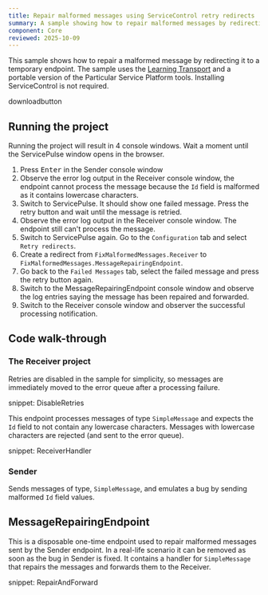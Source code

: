 ```yaml
---
title: Repair malformed messages using ServiceControl retry redirects
summary: A sample showing how to repair malformed messages by redirecting them to a temporary endpoint
component: Core
reviewed: 2025-10-09
---
```


This sample shows how to repair a malformed message by redirecting it to a temporary endpoint. The sample uses the [Learning Transport](/transports/learning/) and a portable version of the Particular Service Platform tools. Installing ServiceControl is not required.

downloadbutton

## Running the project

Running the project will result in 4 console windows. Wait a moment until the ServicePulse window opens in the browser.

 1. Press <kbd>Enter</kbd> in the Sender console window
 2. Observe the error log output in the Receiver console window, the endpoint cannot process the message because the `Id` field is malformed as it contains lowercase characters.
 3. Switch to ServicePulse. It should show one failed message. Press the retry button and wait until the message is retried.
 4. Observe the error log output in the Receiver console window. The endpoint still can't process the message.
 5. Switch to ServicePulse again. Go to the `Configuration` tab and select `Retry redirects`.
 6. Create a redirect from `FixMalformedMessages.Receiver` to `FixMalformedMessages.MessageRepairingEndpoint`.
 7. Go back to the `Failed Messages` tab, select the failed message and press the retry button again.
 8. Switch to the MessageRepairingEndpoint console window and observe the log entries saying the message has been repaired and forwarded.
 9. Switch to the Receiver console window and observer the successful processing notification.

## Code walk-through

### The Receiver project

Retries are disabled in the sample for simplicity, so messages are immediately moved to the error queue after a processing failure.

snippet: DisableRetries

This endpoint processes messages of type `SimpleMessage` and expects the `Id` field to not contain any lowercase characters. Messages with lowercase characters are rejected (and sent to the error queue).

snippet: ReceiverHandler

### Sender

Sends messages of type, `SimpleMessage`, and emulates a bug by sending malformed `Id` field values.

## MessageRepairingEndpoint

This is a disposable one-time endpoint used to repair malformed messages sent by the Sender endpoint. In a real-life scenario it can be removed as soon as the bug in Sender is fixed. It contains a handler for `SimpleMessage` that repairs the messages and forwards them to the Receiver.

snippet: RepairAndForward
